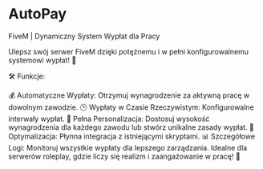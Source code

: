# AutoPay
FiveM | Dynamiczny System Wypłat dla Pracy

Ulepsz swój serwer FiveM dzięki potężnemu i w pełni konfigurowalnemu systemowi wypłat! 🎉

🛠️ Funkcje:

💰 Automatyczne Wypłaty: Otrzymuj wynagrodzenie za aktywną pracę w dowolnym zawodzie.
🕒 Wypłaty w Czasie Rzeczywistym: Konfigurowalne interwały wypłat.
🌟 Pełna Personalizacja: Dostosuj wysokość wynagrodzenia dla każdego zawodu lub stwórz unikalne zasady wypłat.
🔧 Optymalizacja: Płynna integracja z istniejącymi skryptami.
📊 Szczegółowe Logi: Monitoruj wszystkie wypłaty dla lepszego zarządzania.
Idealne dla serwerów roleplay, gdzie liczy się realizm i zaangażowanie w pracę! 🚀
